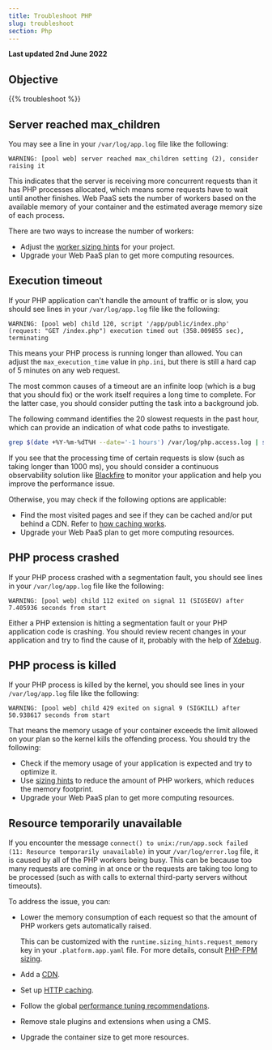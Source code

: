 ```yaml
---
title: Troubleshoot PHP
slug: troubleshoot
section: Php
---
```


**Last updated 2nd June 2022**



## Objective  

{{% troubleshoot %}}

## Server reached max_children

You may see a line in your `/var/log/app.log` file like the following:

```text
WARNING: [pool web] server reached max_children setting (2), consider raising it
```

This indicates that the server is receiving more concurrent requests than it has PHP processes allocated,
which means some requests have to wait until another finishes.
Web PaaS sets the number of workers based on the available memory of your container
and the estimated average memory size of each process.

There are two ways to increase the number of workers:

* Adjust the [worker sizing hints](./fpm.md) for your project.
* Upgrade your Web PaaS plan to get more computing resources.

## Execution timeout

If your PHP application can't handle the amount of traffic or is slow,
you should see lines in your `/var/log/app.log` file like the following:

```text
WARNING: [pool web] child 120, script '/app/public/index.php' (request: "GET /index.php") execution timed out (358.009855 sec), terminating
```

This means your PHP process is running longer than allowed.
You can adjust the `max_execution_time` value in `php.ini`,
but there is still a hard cap of 5 minutes on any web request.

The most common causes of a timeout are an infinite loop (which is a bug that you should fix)
or the work itself requires a long time to complete.
For the latter case, you should consider putting the task into a background job.

The following command identifies the 20 slowest requests in the past hour,
which can provide an indication of what code paths to investigate.

```bash
grep $(date +%Y-%m-%dT%H --date='-1 hours') /var/log/php.access.log | sort -k 4 -r -n | head -20
```

If you see that the processing time of certain requests is slow (such as taking longer than 1000&nbsp;ms),
you should consider a continuous observability solution like [Blackfire](../../increase-observability/integrate-observability/blackfire.md)
to monitor your application and help you improve the performance issue.

Otherwise, you may check if the following options are applicable:

* Find the most visited pages and see if they can be cached and/or put behind a CDN.
  Refer to [how caching works](../../define-routes/cache.md).
* Upgrade your Web PaaS plan to get more computing resources.

## PHP process crashed

If your PHP process crashed with a segmentation fault,
you should see lines in your `/var/log/app.log` file like the following:

```text
WARNING: [pool web] child 112 exited on signal 11 (SIGSEGV) after 7.405936 seconds from start
```

Either a PHP extension is hitting a segmentation fault or your PHP application code is crashing.
You should review recent changes in your application and try to find the cause of it, probably with the help of [Xdebug](./xdebug.md).

## PHP process is killed

If your PHP process is killed by the kernel,
you should see lines in your `/var/log/app.log` file like the following:

```text
WARNING: [pool web] child 429 exited on signal 9 (SIGKILL) after 50.938617 seconds from start
```

That means the memory usage of your container exceeds the limit allowed on your plan so the kernel kills the offending process. You should try the following:

* Check if the memory usage of your application is expected and try to optimize it.
* Use [sizing hints](./fpm.md) to reduce the amount of PHP workers, which reduces the memory footprint.
* Upgrade your Web PaaS plan to get more computing resources.

## Resource temporarily unavailable

If you encounter the message `connect() to unix:/run/app.sock failed (11: Resource temporarily unavailable)`
in your `/var/log/error.log` file, it is caused by all of the PHP workers being busy.
This can be because too many requests are coming in at once
or the requests are taking too long to be processed (such as with calls to external third-party servers without timeouts).

To address the issue, you can: 

- Lower the memory consumption of each request so that the amount of PHP workers gets automatically raised.

  This can be customized with the `runtime.sizing_hints.request_memory` key in your `.platform.app.yaml` file.
  For more details, consult [PHP-FPM sizing](./fpm.md).
- Add a [CDN](../../domains/cdn/_index.md).

- Set up [HTTP caching](../../bestpractices/http-caching.md).

- Follow the global [performance tuning recommendations](./tuning.md).

- Remove stale plugins and extensions when using a CMS.

- Upgrade the container size to get more resources.

